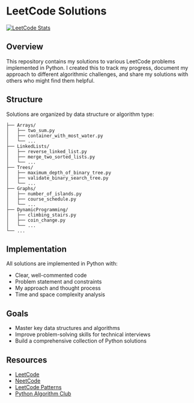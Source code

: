 # LeetCode Solutions

[![LeetCode Stats](https://camo.githubusercontent.com/7ce6c9119ec2bae73d7b4d76078586dd606a8e29d9357854d6533ccf9f48af03/68747470733a2f2f6c656574636172642e6a61636f626c696e2e636f6f6c2f536f6d656475646530353f626f726465723d30267261646975733d3230)](https://leetcode.com/Somedude05/)

## Overview

This repository contains my solutions to various LeetCode problems implemented in Python. I created this to track my progress, document my approach to different algorithmic challenges, and share my solutions with others who might find them helpful.

## Structure

Solutions are organized by data structure or algorithm type:

```
├── Arrays/
│   ├── two_sum.py
│   ├── container_with_most_water.py
│   └── ...
├── LinkedLists/
│   ├── reverse_linked_list.py
│   ├── merge_two_sorted_lists.py
│   └── ...
├── Trees/
│   ├── maximum_depth_of_binary_tree.py
│   ├── validate_binary_search_tree.py
│   └── ...
├── Graphs/
│   ├── number_of_islands.py
│   ├── course_schedule.py
│   └── ...
├── DynamicProgramming/
│   ├── climbing_stairs.py
│   ├── coin_change.py
│   └── ...
└── ...
```

## Implementation

All solutions are implemented in Python with:
- Clear, well-commented code
- Problem statement and constraints
- My approach and thought process
- Time and space complexity analysis

## Goals

- Master key data structures and algorithms
- Improve problem-solving skills for technical interviews
- Build a comprehensive collection of Python solutions

## Resources

- [LeetCode](https://leetcode.com/)
- [NeetCode](https://neetcode.io/)
- [LeetCode Patterns](https://seanprashad.com/leetcode-patterns/)
- [Python Algorithm Club](https://github.com/TheAlgorithms/Python)
